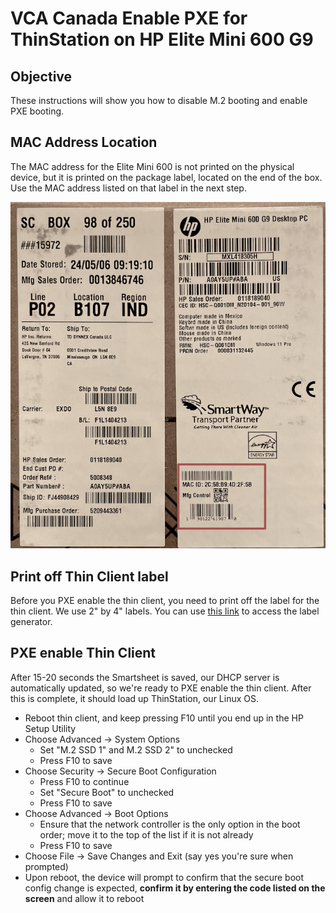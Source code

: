 # VCA Canada Enable PXE for ThinStation on HP Elite Mini 600 G9

## Objective

These instructions will show you how to disable M.2 booting and enable PXE booting. 

## MAC Address Location

The MAC address for the Elite Mini 600 is not printed on the physical device, but it is printed on the package label, located on the end of the box. Use the MAC address listed on that label in the next step.

![Mac Address label](./images/mac_label.png)

## Print off Thin Client label

Before you PXE enable the thin client, you need to print off the label for the thin client. We use 2" by 4" labels. You can use [this link](https://thinstation-inventory.vcacanada.com/) to access the label generator.

## PXE enable Thin Client

After 15-20 seconds the Smartsheet is saved, our DHCP server is automatically updated, so we're ready to PXE enable the thin client. After this is complete, it should load up ThinStation, our Linux OS.

* Reboot thin client, and keep pressing F10 until you end up in the HP Setup Utility
* Choose Advanced -> System Options
  * Set "M.2 SSD 1" and M.2 SSD 2" to unchecked
  * Press F10 to save
* Choose Security -> Secure Boot Configuration
  * Press F10 to continue
  * Set "Secure Boot" to unchecked
  * Press F10 to save
* Choose Advanced -> Boot Options
  * Ensure that the network controller is the only option in the boot order; move it to the top of the list if it is not already
  * Press F10 to save
* Choose File -> Save Changes and Exit (say yes you're sure when prompted)
* Upon reboot, the device will prompt to confirm that the secure boot config change is expected, **confirm it by entering the code listed on the screen** and allow it to reboot